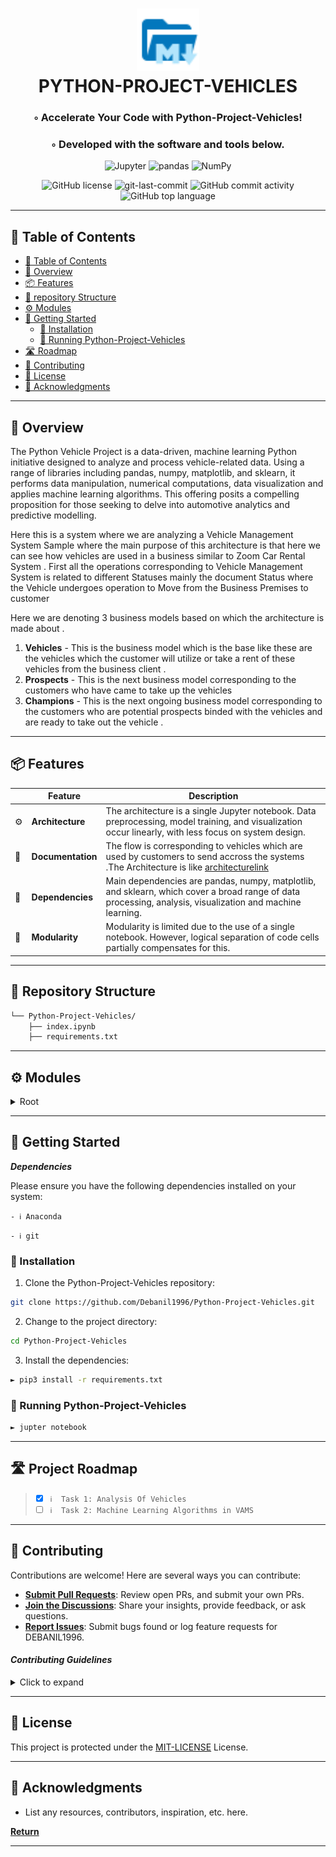 <div align="center">
<h1 align="center">
<img src="https://raw.githubusercontent.com/PKief/vscode-material-icon-theme/ec559a9f6bfd399b82bb44393651661b08aaf7ba/icons/folder-markdown-open.svg" width="100" />
<br>PYTHON-PROJECT-VEHICLES</h1>
<h3>◦ Accelerate Your Code with Python-Project-Vehicles!</h3>
<h3>◦ Developed with the software and tools below.</h3>

<p align="center">
<img src="https://img.shields.io/badge/Jupyter-F37626.svg?style=plastic&logo=Jupyter&logoColor=white" alt="Jupyter" />
<img src="https://img.shields.io/badge/pandas-150458.svg?style=plastic&logo=pandas&logoColor=white" alt="pandas" />
<img src="https://img.shields.io/badge/NumPy-013243.svg?style=plastic&logo=NumPy&logoColor=white" alt="NumPy" />
</p>
<img src="https://img.shields.io/github/license/Debanil1996/Python-Project-Vehicles?style=plastic&color=5D6D7E" alt="GitHub license" />
<img src="https://img.shields.io/github/last-commit/Debanil1996/Python-Project-Vehicles?style=plastic&color=5D6D7E" alt="git-last-commit" />
<img src="https://img.shields.io/github/commit-activity/m/Debanil1996/Python-Project-Vehicles?style=plastic&color=5D6D7E" alt="GitHub commit activity" />
<img src="https://img.shields.io/github/languages/top/Debanil1996/Python-Project-Vehicles?style=plastic&color=5D6D7E" alt="GitHub top language" />
</div>

---

## 📖 Table of Contents
- [📖 Table of Contents](#-table-of-contents)
- [📍 Overview](#-overview)
- [📦 Features](#-features)
- [📂 repository Structure](#-repository-structure)
- [⚙️ Modules](#modules)
- [🚀 Getting Started](#-getting-started)
    - [🔧 Installation](#-installation)
    - [🤖 Running Python-Project-Vehicles](#-running-Python-Project-Vehicles)
- [🛣 Roadmap](#-roadmap)
- [🤝 Contributing](#-contributing)
- [📄 License](#-license)
- [👏 Acknowledgments](#-acknowledgments)

---


## 📍 Overview

The Python Vehicle Project is a data-driven, machine learning Python initiative designed to analyze and process vehicle-related data. Using a range of libraries including pandas, numpy, matplotlib, and sklearn, it performs data manipulation, numerical computations, data visualization and applies machine learning algorithms. This offering posits a compelling proposition for those seeking to delve into automotive analytics and predictive modelling.

Here this is a system where we are analyzing a Vehicle Management System Sample where the main purpose of this architecture is that here we can see how vehicles are used in a business similar to Zoom Car Rental System . 
First all the operations corresponding to Vehicle Management System is related to different Statuses mainly the document Status where the Vehicle undergoes operation to Move from the Business Premises to customer

Here we are denoting 3 business models based on which the architecture is made about .
1. **Vehicles** - This is the business model which is the base like these are the vehicles which the customer will utilize or take a rent of these vehicles from the business client .
1. **Prospects** - This is the next business model corresponding to the customers who have came to take up the vehicles
1. **Champions** - This is the next ongoing business model corresponding to the customers who are potential prospects binded with the vehicles and are ready to take out the vehicle . 

---

## 📦 Features

|    | Feature            | Description                                                                                                        |
|----|--------------------|--------------------------------------------------------------------------------------------------------------------|
| ⚙️ | **Architecture**   | The architecture is a single Jupyter notebook. Data preprocessing, model training, and visualization occur linearly, with less focus on system design. |
| 📄 | **Documentation**  | The flow is corresponding to vehicles which are used by customers to send accross the systems .The Architecture is like [architecturelink](./Revised%20V1%20toV2%20Flow%20in%20Production-Activation%20Flow.jpg) |
| 🔗 | **Dependencies**   | Main dependencies are pandas, numpy, matplotlib, and sklearn, which cover a broad range of data processing, analysis, visualization and machine learning.|
| 🧩 | **Modularity**     | Modularity is limited due to the use of a single notebook. However, logical separation of code cells partially compensates for this.|


---


## 📂 Repository Structure

```sh
└── Python-Project-Vehicles/
    ├── index.ipynb
    ├── requirements.txt

```

---


## ⚙️ Modules

<details closed><summary>Root</summary>

| File                                                                                                  | Summary                                                                                                                                                                                                                                                                                                                                                                       |
| ---                                                                                                   | ---                                                                                                                                                                                                                                                                                                                                                                           |
| [requirements.txt](https://github.com/Debanil1996/Python-Project-Vehicles/blob/main/requirements.txt) | The provided code indicates a project directory for a Python-based vehicle project. The requirements.txt file lists the necessary libraries for the project: pandas for data manipulation, numpy for numerical computations, matplotlib for data visualization, and sklearn for machine learning tasks. This setup is typical for data analysis or machine learning projects. |
| [index.ipynb](https://github.com/Debanil1996/Python-Project-Vehicles/blob/main/index.ipynb)           | The provided code is a part of a Python project related to vehicles, specifically contained within an IPython notebook (index.ipynb). It notably imports NumPy, Pandas, Scikit-learn, and Matplotlib libraries, suggesting usage for numerical computation, data manipulation and analysis, machine learning, and data visualization respectively in the ensuing codebase.    |

</details>

---

## 🚀 Getting Started

***Dependencies***

Please ensure you have the following dependencies installed on your system:

`- ℹ️ Anaconda`

`- ℹ️ git`


### 🔧 Installation

1. Clone the Python-Project-Vehicles repository:
```sh
git clone https://github.com/Debanil1996/Python-Project-Vehicles.git
```

2. Change to the project directory:
```sh
cd Python-Project-Vehicles
```

3. Install the dependencies:
```sh
► pip3 install -r requirements.txt
```

### 🤖 Running Python-Project-Vehicles

```sh
► jupter notebook
```



---


## 🛣 Project Roadmap

> - [X] `ℹ️  Task 1: Analysis Of Vehicles`
> - [ ] `ℹ️  Task 2: Machine Learning Algorithms in VAMS`



---

## 🤝 Contributing

Contributions are welcome! Here are several ways you can contribute:

- **[Submit Pull Requests](https://github.com/Debanil1996/Python-Project-Vehicles/blob/main/CONTRIBUTING.md)**: Review open PRs, and submit your own PRs.
- **[Join the Discussions](https://newworkspace-iuf7134.slack.com/archives/C068UG8RQNA)**: Share your insights, provide feedback, or ask questions.
- **[Report Issues](https://github.com/Debanil1996/Python-Project-Vehicles/issues)**: Submit bugs found or log feature requests for DEBANIL1996.

#### *Contributing Guidelines*

<details closed>
<summary>Click to expand</summary>

1. **Fork the Repository**: Start by forking the project repository to your GitHub account.
2. **Clone Locally**: Clone the forked repository to your local machine using a Git client.
   ```sh
   git clone <your-forked-repo-url>
   ```
3. **Create a New Branch**: Always work on a new branch, giving it a descriptive name.
   ```sh
   git checkout -b new-feature-x
   ```
4. **Make Your Changes**: Develop and test your changes locally.
5. **Commit Your Changes**: Commit with a clear and concise message describing your updates.
   ```sh
   git commit -m 'Implemented new feature x.'
   ```
6. **Push to GitHub**: Push the changes to your forked repository.
   ```sh
   git push origin new-feature-x
   ```
7. **Submit a Pull Request**: Create a PR against the original project repository. Clearly describe the changes and their motivations.

Once your PR is reviewed and approved, it will be merged into the main branch.

</details>

---

## 📄 License


This project is protected under the [MIT-LICENSE](./LICENSE) License. 

---

## 👏 Acknowledgments

- List any resources, contributors, inspiration, etc. here.

[**Return**](#Top)

---

